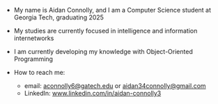 -  My name is Aidan Connolly, and I am a Computer Science student at Georgia Tech, graduating 2025

-  My studies are currently focused in intelligence and information internetworks
-  I am currently developing my knowledge with Object-Oriented Programming
-  How to reach me:
     -   email: aconnolly6@gatech.edu or aidan34connolly@gmail.com
     -   LinkedIn: www.linkedin.com/in/aidan-connolly3


